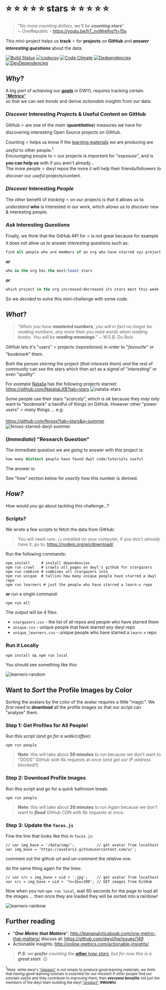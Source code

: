 # :star: :star: :star: :star: :star: stars :star: :star: :star: :star: :star:

> "_No more counting dollars, we'll be **counting stars**_" <br />
~ OneRepublic - https://youtu.be/hT_nvWreIhg?t=15s

This mini-project helps us **track** :star: for **projects** on **GitHub**
and ***_answer_ interesting questions*** about the data.

[![Build Status](https://travis-ci.org/dwyl/stars.svg?branch=master)](https://travis-ci.org/dwyl/stars)
[![codecov](https://codecov.io/gh/dwyl/stars/branch/master/graph/badge.svg)](https://codecov.io/gh/dwyl/stars)
[![Code Climate](https://codeclimate.com/github/dwyl/stars/badges/gpa.svg)](https://codeclimate.com/github/dwyl/stars)
[![Dedpendencies](https://img.shields.io/david/dwyl/stars.svg)](https://david-dm.org/dwyl/stars)
[![DevDependencies](https://img.shields.io/david/dev/dwyl/stars.svg)](https://david-dm.org/dwyl/stars?type=dev)



## _Why_?

A big _part_ of achieving our
[***goals***](https://github.com/dwyl/phase-two/issues/43)
in DWYL requires tracking certain
["***Metrics***"](https://github.com/dwyl/hq/issues/149) <br />
so that we can see _trends_ and derive _actionable insights_
from our data.

### _Discover_ Interesting _Projects_ & Useful Content on GitHub

GitHub :star: are one of the _main_ (***quantitative***) measures we have
for discovering interesting Open Source projects on GitHub.

Counting :star: helps us _know_ if the
[learning materials](https://github.com/dwyl/the-book)
we are producing are _useful_ to other people.<sup>1</sup> <br />
_Encouraging_ people to :star: our projects is _important_ for "_exposure_",
and is **_you_ can help us** with if you aren't already... <br />
The more people :star: dwyl repos the more it will help
their friends/followers to _discover_ our _useful_ projects/content.

### _Discover_ Interesting _People_

The _other_ benefit of _tracking_ :star: on our projects is that it
allows us to _understand_ ***who*** is interested in our work,
which allows us to _discover_ new & interesting people.

### _Ask_ Interesting _Questions_

Finally, we think that the GitHub API for :star: is not great
because for example it does not allow us to answer
_interesting_ questions such as:

```SQL
find all people who are members of an org who have starred xyz project
```
***or***
```SQL
who in the org has the most/least stars
```
***or***
```SQL
which project in the org increased/decreased its stars most this week
```

So we _decided_ to _solve_ this mini-challenge with some _code_.

## _What_?

> “_When you have **mastered numbers**, you will in fact no longer
be reading numbers, any more than you read words when reading books.
You will be **reading meanings**._” ~ W.E.B. Du Bois

GitHub lets it's "users" :star: projects (_repositories_) in order to
"_favourite_" or "_bookmark_" them.

Both the person _starring_ the project (_that interests them_)
_and_ the rest of _community_ can _see_ the stars which then act
as a _signal_ of "_interesting_" or even "_quality_".

For _example_ [Natalia](https://github.com/NataliaLKB?tab=stars)
has the following projects starred: https://github.com/NataliaLKB?tab=stars
![natalia-stars](https://cloud.githubusercontent.com/assets/194400/21963007/c576d59c-db29-11e6-8164-8c9de0db86f1.png)

Some people use their stars "_scarcely_", which is _ok_ because they
_may_ only want to "_bookmark_" a handful of things on GitHub.
However other "_power users_" :star: _many_ things ... e.g:

https://github.com/feross?tab=stars&q=summer
![feross-starred-dwyl-summer](https://cloud.githubusercontent.com/assets/194400/21963386/ab524a90-db31-11e6-81c8-66c4b4b762e4.png)

<!--
### _So What...?_

We think it would be _interesting_ to _test_ the following ***hypothesis***: <br />

> The more _active_ a person is in the **Open Source _Community_**
the more projects they will :star: on GitHub.

And _subsequently_: could the number of :star: a person has
be an _indicator_ of [**_future_ success**](https://youtu.be/zHlpWokiduk?t=48s) ? <br />
i.e. _could_ we _discover_ a "_talented_" ***new*** person by charting
their :star: activity?

-->

### (_Immediate_) "Research Question"

The immediate question we are _going_ to answer with this project is:

```SQL
how many distinct people have found dwyl code/tutorials useful
```

The answer is:

See "how" section below for _exactly_ how this number is derived.


## _How?_

How would _you_ go about tackling this challenge...?

### Scripts?

We wrote a few scripts to fetch the data from GitHub:

> You will need `node.js` installed on your computer,
if you don't _already_ have it, go to: https://nodejs.org/en/download/

Run the following commands:
```
npm install     # install dependencies
npm run crawl   # crawls all pages on dwyl's github for stargazers
npm run combine # combines all stargazers into
npm run unique  # tallies how many unique people have starred a dwyl repo
npm run learners # just the people who have starred a learn-x repo
```

***or*** run a single command:

```
npm run all
```

The _output_ will be 4 files:
+ `stargazers.csv` - the list of all repos and people who have starred them
+ `unique.csv` - unique people that have starred _any_ dwyl repo
+ `unique_learners.csv` - unique people who have starred a `learn-x` repo

<!--

### GitHub API

We're going to use a couple of endpoints in the GitHub REST API
to retrieve our data.

#### Users

https://developer.github.com/v3/users/#get-a-single-user

#### Repositories

+ Your: https://developer.github.com/v3/repos/#list-your-repositories
+ Specific User: https://developer.github.com/v3/repos/#list-user-repositories
+ Organisation: https://developer.github.com/v3/repos/#list-organization-repositories



### (SQL) Tables

We will require the following (SQL) tables to be defined to store the data:

#### People (GitHub Users)



#### Repos



#### Stars

This is a "lookup" table that references two rows in other tables
and has a timestamp.
-->



### Run it Locally

```
npm install && npm run local
```

You should see something like this:

![learners-random](https://user-images.githubusercontent.com/194400/27261393-2384514e-543a-11e7-9602-34a20873e26c.png)

## Want to _Sort_ the Profile Images by Color

Sorting the avatars by the color of the avatar requires a little "magic".
We _first_ need to ***download*** all the profile images
so that our script can "analyse" them.

### Step 1: Get Profiles for All People!

Run this script (_and go for a walk/coffee_):
```
npm run people
```

> **Note**: this will take about **50 minutes** to run
because we don't want to "DDOS" GitHub with 6k requests at once
(_and get our IP address blocked!!_)


### Step 2: Download Profile Images

Run this script and go for a quick bathroom break:
```
npm run people
```
> **Note**: this will take about **20 minutes** to run
Again because we don't want to ***flood*** GitHub CDN with
6k requests at once.

### Step 3: Update the `faces.js`

Fine the line that looks like this in `faces.js`:
```
// var img_base = '/data/img/';          // get avatar from localhost
var img_base = 'https://avatars2.githubusercontent.com/u/';
```
comment out the github url and _un-comment_ the relative one.

do the same thing again for the lines:
```
// var src = img_base + uid + '.jpg';    // get avatar from localhost
var src = img_base + uid + '?v=3&s=200'; // GET images from GitHub
```

Now when you run `npm run local`,
wait 60 seconds for the page to load all the images ...
then once they are loaded they will be sorted into a rainbow!

![learners-rainbow](https://user-images.githubusercontent.com/194400/27261400-3c47e27c-543a-11e7-8574-2b1cebd4fe10.png)

<!-- ## Deployment

### Heroku

This is a pretty standard heroku app.
All that's required is Heroku PostgreSQL (Free)
and a handful of
[**environment variables**](https://github.com/dwyl/learn-environment-variables):

![heroku-environment-variables](https://cloud.githubusercontent.com/assets/194400/21965926/43e90e2c-db61-11e6-98b2-ac906dea17cb.png)

> Don't worry, these aren't thyoue "_real_" Environment variables.
([_duh!_](https://github.com/dwyl/learn-security)) <br />
To set up your app Environment Variables follow the instructions:
https://github.com/dwyl/stars/issues/4

Go to:

 -->

## Further reading

+ "***One Metric that Matters***": http://leananalyticsbook.com/one-metric-that-matters/
discuss at: https://github.com/dwyl/hq/issues/149
+ Actionable Insights: http://online-metrics.com/actionable-insights/


> _**P.S**: we **prefer** counting the
[**other** type stars](https://github.com/dwyl/stars/issues/2),
but for now this is a **great start**_. :wink:

<sup>1</sup><small>Note: while dwyl's
["mission"](https://github.com/dwyl/start-here/blob/master/manifesto.md)
is _not_ simply to produce good learning materials,
we think that _having_ good learning tutorials is _essential_
for our mission! If _other people_ find our tutorials _useful_
and they _contribute_ to _improving_ them, then ***everyone benefits***
not just the members of the dwyl team building the dwyl
["_product_"](https://github.com/dwyl/product-roadmap) **#WinWin**
</small>
